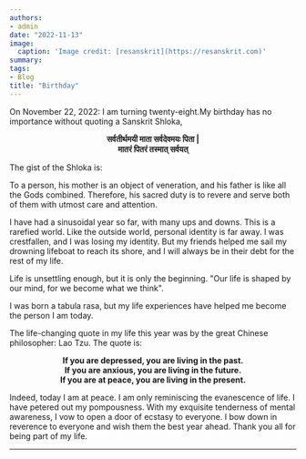 ```yaml
---
authors:
- admin
date: "2022-11-13"
image:
  caption: 'Image credit: [resanskrit](https://resanskrit.com)'
summary: 
tags:
- Blog
title: "Birthday"
---
```

On November 22, 2022: I am turning twenty-eight.My birthday has no importance without quoting a Sanskrit Shloka,

**<div style="text-align:center;">**
**सर्वतीर्थमयी माता सर्वदेवमयः पिता |**  
**मातरं पितरं तस्मात् सर्वयत्**  
**</div>**


The gist of the Shloka is:

To a person, his mother is an object of veneration, and his father is like all the Gods combined. Therefore, his sacred duty is to revere and serve both of them with utmost care and attention.

I have had a sinusoidal year so far, with many ups and downs. This is a rarefied world. Like the outside world, personal identity is far away. I was crestfallen, and I was losing my identity. But my friends helped me sail my drowning lifeboat to reach its shore, and I will always be in their debt for the rest of my life.

Life is unsettling enough, but it is only the beginning. "Our life is shaped by our mind, for we become what we think".

I was born a tabula rasa, but my life experiences have helped me become the person I am today.

The life-changing quote in my life this year was by the great Chinese philosopher: Lao Tzu. The quote is:

**<div style="text-align:center;">**
**If you are depressed, you are living in the past.**  
**If you are anxious, you are living in the future.**  
**If you are at peace, you are living in the present.**  
**</div>**



Indeed, today I am at peace. I am only reminiscing the evanescence of life. I have petered out my pompousness. With my exquisite tenderness of mental awareness, I vow to open a door of ecstasy to everyone. I bow down in reverence to everyone and wish them the best year ahead. Thank you all for being part of my life.

---